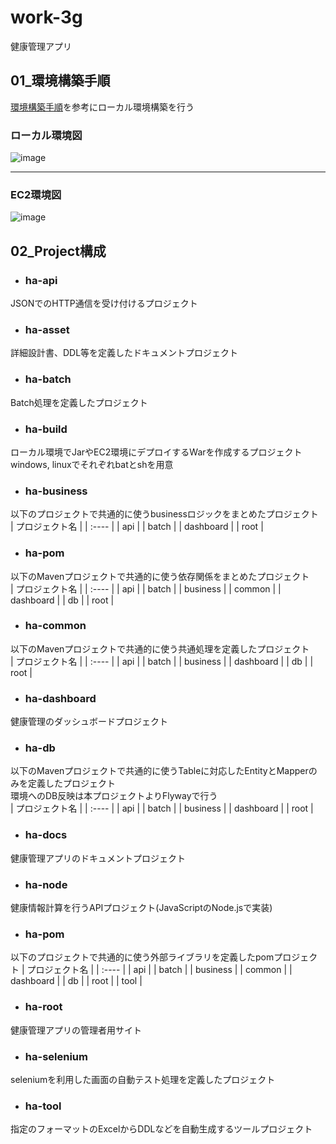 # work-3g
健康管理アプリ  

## 01_環境構築手順  
[環境構築手順](https://github.com/kohei-okazaki/work-3g/wiki/00_%E7%92%B0%E5%A2%83%E6%A7%8B%E7%AF%89%E6%89%8B%E9%A0%86)を参考にローカル環境構築を行う  

 
### **ローカル環境図**
![image](https://user-images.githubusercontent.com/24481212/104831982-f7470280-58d0-11eb-8277-96886b961222.PNG)  

-----

### **EC2環境図**  
![image](https://user-images.githubusercontent.com/24481212/104832424-4cd0de80-58d4-11eb-9117-86cf24c6191d.png)  

## 02_Project構成  
* ### ha-api  
JSONでのHTTP通信を受け付けるプロジェクト   

* ### ha-asset  
詳細設計書、DDL等を定義したドキュメントプロジェクト  

* ### ha-batch  
Batch処理を定義したプロジェクト  

* ### ha-build  
ローカル環境でJarやEC2環境にデプロイするWarを作成するプロジェクト  
windows, linuxでそれぞれbatとshを用意  

* ### ha-business  
以下のプロジェクトで共通的に使うbusinessロジックをまとめたプロジェクト  
| プロジェクト名 |
| :---- |
| api |
| batch |
| dashboard |
| root |

* ### ha-pom  
以下のMavenプロジェクトで共通的に使う依存関係をまとめたプロジェクト  
| プロジェクト名 |
| :---- |
| api |
| batch |
| business |
| common |
| dashboard |
| db |
| root |

* ### ha-common  
以下のMavenプロジェクトで共通的に使う共通処理を定義したプロジェクト  
| プロジェクト名 |
| :---- |
| api |
| batch |
| business |
| dashboard |
| db |
| root |

* ### ha-dashboard  
健康管理のダッシュボードプロジェクト  

* ### ha-db  
以下のMavenプロジェクトで共通的に使うTableに対応したEntityとMapperのみを定義したプロジェクト  
環境へのDB反映は本プロジェクトよりFlywayで行う  
| プロジェクト名 |
| :---- |
| api |
| batch |
| business |
| dashboard |
| root |

* ### ha-docs  
健康管理アプリのドキュメントプロジェクト  

* ### ha-node  
健康情報計算を行うAPIプロジェクト(JavaScriptのNode.jsで実装) 

* ### ha-pom  
以下のプロジェクトで共通的に使う外部ライブラリを定義したpomプロジェクト
| プロジェクト名 |
| :---- |
| api |
| batch |
| business |
| common |
| dashboard |
| db |
| root |
| tool |

* ### ha-root  
健康管理アプリの管理者用サイト    

* ### ha-selenium  
seleniumを利用した画面の自動テスト処理を定義したプロジェクト  

* ### ha-tool  
指定のフォーマットのExcelからDDLなどを自動生成するツールプロジェクト  
